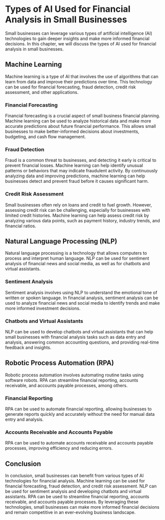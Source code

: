 # Types of AI Used for Financial Analysis in Small Businesses

Small businesses can leverage various types of artificial intelligence (AI) technologies to gain deeper insights and make more informed financial decisions. In this chapter, we will discuss the types of AI used for financial analysis in small businesses.

Machine Learning
----------------

Machine learning is a type of AI that involves the use of algorithms that can learn from data and improve their predictions over time. This technology can be used for financial forecasting, fraud detection, credit risk assessment, and other applications.

### Financial Forecasting

Financial forecasting is a crucial aspect of small business financial planning. Machine learning can be used to analyze historical data and make more accurate predictions about future financial performance. This allows small businesses to make better-informed decisions about investments, budgeting, and cash flow management.

### Fraud Detection

Fraud is a common threat to businesses, and detecting it early is critical to prevent financial losses. Machine learning can help identify unusual patterns or behaviors that may indicate fraudulent activity. By continuously analyzing data and improving predictions, machine learning can help businesses detect and prevent fraud before it causes significant harm.

### Credit Risk Assessment

Small businesses often rely on loans and credit to fuel growth. However, assessing credit risk can be challenging, especially for businesses with limited credit histories. Machine learning can help assess credit risk by analyzing various data points, such as payment history, industry trends, and financial ratios.

Natural Language Processing (NLP)
---------------------------------

Natural language processing is a technology that allows computers to process and interpret human language. NLP can be used for sentiment analysis of financial news and social media, as well as for chatbots and virtual assistants.

### Sentiment Analysis

Sentiment analysis involves using NLP to understand the emotional tone of written or spoken language. In financial analysis, sentiment analysis can be used to analyze financial news and social media to identify trends and make more informed investment decisions.

### Chatbots and Virtual Assistants

NLP can be used to develop chatbots and virtual assistants that can help small businesses with financial analysis tasks such as data entry and analysis, answering common accounting questions, and providing real-time feedback and insights.

Robotic Process Automation (RPA)
--------------------------------

Robotic process automation involves automating routine tasks using software robots. RPA can streamline financial reporting, accounts receivable, and accounts payable processes, among others.

### Financial Reporting

RPA can be used to automate financial reporting, allowing businesses to generate reports quickly and accurately without the need for manual data entry and analysis.

### Accounts Receivable and Accounts Payable

RPA can be used to automate accounts receivable and accounts payable processes, improving efficiency and reducing errors.

Conclusion
----------

In conclusion, small businesses can benefit from various types of AI technologies for financial analysis. Machine learning can be used for financial forecasting, fraud detection, and credit risk assessment. NLP can be used for sentiment analysis and developing chatbots and virtual assistants. RPA can be used to streamline financial reporting, accounts receivable, and accounts payable processes. By leveraging these technologies, small businesses can make more informed financial decisions and remain competitive in an ever-evolving business landscape.
